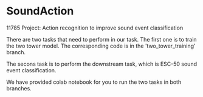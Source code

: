 # SoundAction
11785 Project: Action recognition to improve sound event classification

There are two tasks that need to perform in our task.
The first one is to train the two tower model. The corresponding code is in the 'two_tower_training' branch.

The secons task is to perform the downstream task, which is ESC-50 sound event classification.

We have provided colab notebook for you to run the two tasks in both branches.
